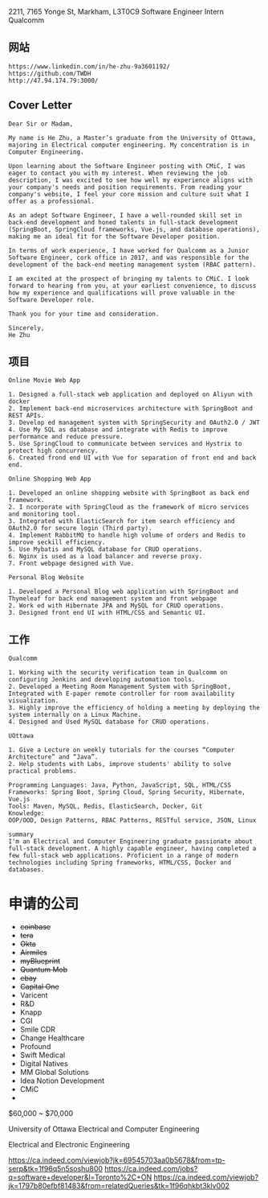 2211, 7165 Yonge St, Markham, L3T0C9
Software Engineer Intern
Qualcomm

## 网站

```
https://www.linkedin.com/in/he-zhu-9a3601192/
https://github.com/TWDH
http://47.94.174.79:3000/
```

## Cover Letter

```
Dear Sir or Madam,

My name is He Zhu, a Master’s graduate from the University of Ottawa, majoring in Electrical computer engineering. My concentration is in Computer Engineering.

Upon learning about the Software Engineer posting with CMiC, I was eager to contact you with my interest. When reviewing the job description, I was excited to see how well my experience aligns with your company's needs and position requirements. From reading your company's website, I feel your core mission and culture suit what I offer as a professional.

As an adept Software Engineer, I have a well-rounded skill set in back-end development and honed talents in full-stack development (SpringBoot, SpringCloud frameworks, Vue.js, and database operations), making me an ideal fit for the Software Developer position. 

In terms of work experience, I have worked for Qualcomm as a Junior Software Engineer, cork office in 2017, and was responsible for the development of the back-end meeting management system (RBAC pattern).

I am excited at the prospect of bringing my talents to CMiC. I look forward to hearing from you, at your earliest convenience, to discuss how my experience and qualifications will prove valuable in the Software Developer role.

Thank you for your time and consideration.

Sincerely,
He Zhu
```



## 项目

```
Online Movie Web App

1. Designed a full-stack web application and deployed on Aliyun with docker
2. Implement back-end microservices architecture with SpringBoot and REST APIs.
3. Develop ed management system with SpringSecurity and OAuth2.0 / JWT
4. Use My SQL as database and integrate with Redis to improve performance and reduce pressure.
5. Use SpringCloud to communicate between services and Hystrix to protect high concurrency.
6. Created frond end UI with Vue for separation of front end and back end.
```

```
Online Shopping Web App

1. Developed an online shopping website with SpringBoot as back end framework.
2. I ncorporate with SpringCloud as the framework of micro services and monitoring tool.
3. Integrated with ElasticSearch for item search efficiency and OAuth2.0 for secure login (Third party).
4. Implement RabbitMQ to handle high volume of orders and Redis to improve seckill efficiency.
5. Use Mybatis and MySQL database for CRUD operations.
6. Nginx is used as a load balancer and reverse proxy.
7. Front webpage designed with Vue.
```

```
Personal Blog Website

1. Developed a Personal Blog web application with SpringBoot and Thymeleaf for back end management system and front webpage
2. Work ed with Hibernate JPA and MySQL for CRUD operations.
3. Designed front end UI with HTML/CSS and Semantic UI.
```

## 工作

```
Qualcomm

1. Working with the security verification team in Qualcomm on configuring Jenkins and developing automation tools.
2. Developed a Meeting Room Management System with SpringBoot, Integrated with E-paper remote controller for room availability visualization. 
3. Highly improve the efficiency of holding a meeting by deploying the system internally on a Linux Machine.
4. Designed and Used MySQL database for CRUD operations.
```

```
UOttawa

1. Give a Lecture on weekly tutorials for the courses “Computer Architecture” and “Java”.
2. Help students with Labs, improve students' ability to solve practical problems.
```

```
Programming Languages: Java, Python, JavaScript, SQL, HTML/CSS
Frameworks: Spring Boot, Spring Cloud, Spring Security, Hibernate, Vue.js
Tools: Maven, MySQL, Redis, ElasticSearch, Docker, Git
Knowledge:
OOP/OOD, Design Patterns, RBAC Patterns, RESTful service, JSON, Linux
```

```
summary
I'm an Electrical and Computer Engineering graduate passionate about full-stack development. A highly capable engineer, having completed a few full-stack web applications. Proficient in a range of modern technologies including Spring frameworks, HTML/CSS, Docker and databases.
```



# 申请的公司

- ~~coinbase~~
- ~~tera~~
- ~~Okta~~
- ~~Airmiles~~
- ~~myBlueprint~~
- ~~Quantum Mob~~
- ~~ebay~~
- ~~Capital One~~
- Varicent
- R&D
- Knapp
- CGI
- Smile CDR
- Change Healthcare
- Profound
- Swift Medical
- Digital Natives
- MM Global Solutions
- Idea Notion Development
- CMiC
- 





$60,000 ~ $70,000

University of Ottawa
Electrical and Computer Engineering

Electrical and Electronic Engineering

https://ca.indeed.com/viewjob?jk=69545703aa0b5678&from=tp-serp&tk=1f96q5n5soshu800
https://ca.indeed.com/jobs?q=software+developer&l=Toronto%2C+ON
https://ca.indeed.com/viewjob?jk=1797b80efbf81483&from=relatedQueries&tk=1f96qhkbt3klv002